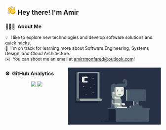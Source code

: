 <img alt="Night Coding" src="./img/HandWave.gif" width='40' align="left"/><h2>Hey there! I'm Amir</h2>

<!-- ## 👋 &nbsp;Hey there! I'm Aditya -->

### 👨🏻‍💻 &nbsp;About Me

💡 &nbsp;I like to explore new technologies and develop software solutions and quick hacks.\
🌱 &nbsp;I'm on track for learning more about Software Engineering, Systems Design, and Cloud Architecture.\
✉️ &nbsp;You can shoot me an email at amirrmonfared@outlook.com!

<img alt="Night Coding" src="./img/Night-Coding.gif"  align="right"/>

### ⚙️ &nbsp;GitHub Analytics

<p align="center">
<a href="https://github.com/amirrmonfared">
  <img height="180em" src="https://github-readme-stats-eight-theta.vercel.app/api?username=amirrmonfared&show_icons=true&theme=algolia&include_all_commits=true&count_private=true"/>
  <img height="180em" src="https://github-readme-stats-eight-theta.vercel.app/api/top-langs/?username=amirrmonfared&layout=compact&langs_count=8&theme=algolia"/>
</a>
</p>